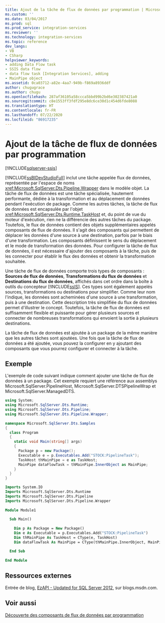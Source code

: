 ```yaml
---
title: Ajout de la tâche de flux de données par programmation | Microsoft Docs
ms.custom: ''
ms.date: 03/04/2017
ms.prod: sql
ms.prod_service: integration-services
ms.reviewer: ''
ms.technology: integration-services
ms.topic: reference
dev_langs:
- VB
- CSharp
helpviewer_keywords:
- adding Data Flow task
- SSIS data flow
- data flow task [Integration Services], adding
- MainPipe object
ms.assetid: 0ca03712-a82e-4aa7-949b-f869a8936ddf
author: chugugrace
ms.author: chugu
ms.openlocfilehash: 287af36105a58ccca5bbd99b2bd6e302387421a0
ms.sourcegitcommit: c8e1553ff3fdf295e8dc6ce30d1c454d6fde8088
ms.translationtype: HT
ms.contentlocale: fr-FR
ms.lasthandoff: 07/22/2020
ms.locfileid: "86917235"
---
```

# <a name="adding-the-data-flow-task-programmatically"></a>Ajout de la tâche de flux de données par programmation

[!INCLUDE[sqlserver-ssis](../../includes/applies-to-version/sqlserver-ssis.md)]


  [!INCLUDE[ssBIDevStudioFull](../../includes/ssbidevstudiofull-md.md)] inclut une tâche appelée flux de données, représentée par l'espace de noms <xref:Microsoft.SqlServer.Dts.Pipeline.Wrapper> dans le modèle objet. La tâche de flux de données est une tâche spécialisée, hautement performante, dédiée à la transformation et au déplacement de données pendant l'exécution de package. Comme les autres tâches, la tâche de flux de données est encapsulée par l'objet <xref:Microsoft.SqlServer.Dts.Runtime.TaskHost> et, du point de vue du moteur d'exécution, rien ne la différencie des autres tâches du package. Toutefois, le flux de données contient des objets supplémentaires appelés composants de flux de données. Il s'agit des composants qui permettent de déplacer les données d'une source à une destination, parfois par le biais d'une transformation. Les composants définissent le sens du déplacement et le mode de transformation des données. Pour configurer la tâche de flux de données, il est nécessaire d'ajouter des composants à la tâche, puis de les connecter pour établir le flux des données et obtenir la transformation souhaitée.  
  
 Une tâche de flux de données comporte trois types de composants : **Sources de flux de données**, **Transformations du flux de données** et **Destinations du flux de données**, affichés dans cet ordre dans la boîte à outils du concepteur [!INCLUDE[ssIS](../../includes/ssis-md.md)]. Ces types sont également appelés sources, transformations ou destinations pour simplifier. Comme leur nom l'indique, les données sont acheminées d'une source à une transformation, puis à une destination. Cette description très simplifiée du flux de données permet d'illustrer le concept. Toutefois, la tâche de flux de données est suffisamment flexible et puissante pour gérer plusieurs sources et connecter de nombreuses transformations qui envoient la sortie à plusieurs destinations.  
  
 La tâche de flux de données est ajoutée à un package de la même manière que les autres tâches sont ajoutées. Une fois que la tâche de flux de données a été ajoutée, vous pouvez la configurer en y ajoutant des composants que vous pourrez configurer et connecter à la tâche.  
  
## <a name="sample"></a>Exemple  
 L'exemple de code suivant indique comment ajouter une tâche de flux de données à un package. Cet exemple requiert une référence aux assemblys Microsoft.SqlServer.PipelineHost, Microsoft.SqlServer.DTSPipelineWrap et Microsoft.SqlServer.ManagedDTS.  
  
```csharp  
using System;  
using Microsoft.SqlServer.Dts.Runtime;  
using Microsoft.SqlServer.Dts.Pipeline;  
using Microsoft.SqlServer.Dts.Pipeline.Wrapper;  
  
namespace Microsoft.SqlServer.Dts.Samples  
{  
  class Program  
  {  
    static void Main(string[] args)  
    {  
      Package p = new Package();  
      Executable e = p.Executables.Add("STOCK:PipelineTask");  
      TaskHost thMainPipe = e as TaskHost;  
      MainPipe dataFlowTask = thMainPipe.InnerObject as MainPipe;   
    }  
  }  
}  
```  
  
```vb  
Imports System.IO  
Imports Microsoft.SqlServer.Dts.Runtime  
Imports Microsoft.SqlServer.Dts.Pipeline  
Imports Microsoft.SqlServer.Dts.Pipeline.Wrapper  
  
Module Module1  
  
  Sub Main()  
  
    Dim p As Package = New Package()  
    Dim e As Executable = p.Executables.Add("STOCK:PipelineTask")  
    Dim thMainPipe As TaskHost = CType(e, TaskHost)  
    Dim dataFlowTask As MainPipe = CType(thMainPipe.InnerObject, MainPipe)  
  
  End Sub  
  
End Module  
```  
  
## <a name="external-resources"></a>Ressources externes  
 Entrée de blog, [EzAPI - Updated for SQL Server 2012](https://go.microsoft.com/fwlink/?LinkId=243223), sur blogs.msdn.com.  
  
## <a name="see-also"></a>Voir aussi  
 [Découverte des composants de flux de données par programmation](../../integration-services/building-packages-programmatically/discovering-data-flow-components-programmatically.md)  
  
  
